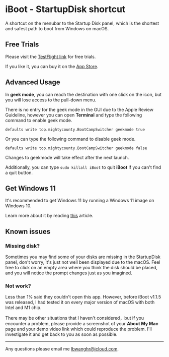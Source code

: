 # iBoot - StartupDisk shortcut
A shortcut on the menubar to the Startup Disk panel, which is the shortest and safest path to boot from Windows on macOS.

## Free Trials
Please visit the [TestFlight link](https://testflight.apple.com/join/yjWEwvq1) for free trials.

If you like it, you can buy it on the [App Store](https://apps.apple.com/app/apple-store/id6465744342?pt=123719714&ct=Github&mt=8).

## Advanced Usage
In **geek mode**, you can reach the destination with one click on the icon, but you will lose access to the pull-down menu.

There is no entry for the geek mode in the GUI due to the Apple Review Guideline, however you can open **Terminal** and type the following command to enable geek mode.

`defaults write top.mightycounty.BootCampSwitcher geekmode true`

Or you can type the following command to disable geek mode. 

`defaults write top.mightycounty.BootCampSwitcher geekmode false`

Changes to geekmode will take effect after the next launch.

Additionally, you can type `sudo killall iBoot` to quit **iBoot** if you can't find a quit button.

## Get Windows 11
It's recommended to get Windows 11 by running a Windows 11 image on Windows 10.  

Learn more about it by reading [this](GetWindows11.md) article.

## Known issues
### Missing disk?
Sometimes you may find some of your disks are missing in the StartupDisk panel, don't worry, it's just not well been displayed due to the macOS. Feel free to click on an empty area where you think the disk should be placed, and you will notice the prompt changes just as you imagined.

### Not work?
Less than 1% said they couldn't open this app. However, before iBoot v1.1.5 was released, I had tested it on every major version of macOS with both Intel and M1 chip.  

There may be other situations that I haven't considered，but if you encounter a problem, please provide a screenshot of your **About My Mac** page and your demo video link which could reproduce the problem. I'll investigate it and get back to you as soon as possible.

---
Any questions please email me lbwanghr@icloud.com.
